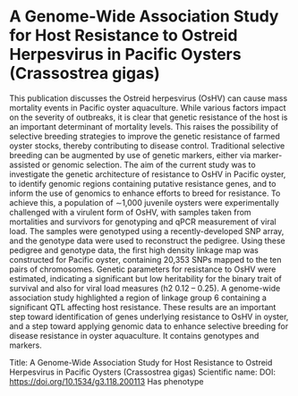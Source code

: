# A Genome-Wide Association Study for Host Resistance to Ostreid Herpesvirus in Pacific Oysters (Crassostrea gigas)

This publication discusses the Ostreid herpesvirus (OsHV) can cause mass mortality events in Pacific oyster aquaculture. While various factors impact on the severity of outbreaks, it is clear that genetic resistance of the host is an important determinant of mortality levels. This raises the possibility of selective breeding strategies to improve the genetic resistance of farmed oyster stocks, thereby contributing to disease control. Traditional selective breeding can be augmented by use of genetic markers, either via marker-assisted or genomic selection. The aim of the current study was to investigate the genetic architecture of resistance to OsHV in Pacific oyster, to identify genomic regions containing putative resistance genes, and to inform the use of genomics to enhance efforts to breed for resistance. To achieve this, a population of ∼1,000 juvenile oysters were experimentally challenged with a virulent form of OsHV, with samples taken from mortalities and survivors for genotyping and qPCR measurement of viral load. The samples were genotyped using a recently-developed SNP array, and the genotype data were used to reconstruct the pedigree. Using these pedigree and genotype data, the first high density linkage map was constructed for Pacific oyster, containing 20,353 SNPs mapped to the ten pairs of chromosomes. Genetic parameters for resistance to OsHV were estimated, indicating a significant but low heritability for the binary trait of survival and also for viral load measures (h2 0.12 – 0.25). A genome-wide association study highlighted a region of linkage group 6 containing a significant QTL affecting host resistance. These results are an important step toward identification of genes underlying resistance to OsHV in oyster, and a step toward applying genomic data to enhance selective breeding for disease resistance in oyster aquaculture.
It contains  genotypes and  markers.

Title: A Genome-Wide Association Study for Host Resistance to Ostreid Herpesvirus in Pacific Oysters (Crassostrea gigas)
Scientific name: 
DOI: https://doi.org/10.1534/g3.118.200113
Has phenotype 

